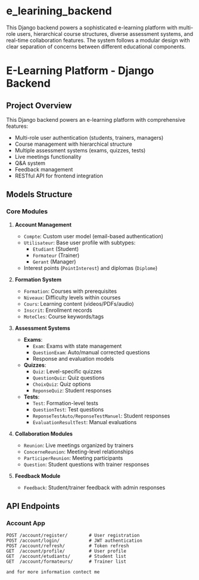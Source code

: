 # e_learining_backend
This Django backend powers a sophisticated e-learning platform with multi-role users, hierarchical course structures, diverse assessment systems, and real-time collaboration features. The system follows a modular design with clear separation of concerns between different educational components.
# E-Learning Platform - Django Backend

## Project Overview
This Django backend powers an e-learning platform with comprehensive features:
- Multi-role user authentication (students, trainers, managers)
- Course management with hierarchical structure
- Multiple assessment systems (exams, quizzes, tests)
- Live meetings functionality
- Q&A system
- Feedback management
- RESTful API for frontend integration

## Models Structure

### Core Modules
1. **Account Management**
   - `Compte`: Custom user model (email-based authentication)
   - `Utilisateur`: Base user profile with subtypes:
     - `Etudiant` (Student)
     - `Formateur` (Trainer)
     - `Gerant` (Manager)
   - Interest points (`PointInterest`) and diplomas (`Diplome`)

2. **Formation System**
   - `Formation`: Courses with prerequisites
   - `Niveaux`: Difficulty levels within courses
   - `Cours`: Learning content (videos/PDFs/audio)
   - `Inscrit`: Enrollment records
   - `MoteCles`: Course keywords/tags

3. **Assessment Systems**
   - **Exams**:
     - `Exam`: Exams with state management
     - `QuestionExam`: Auto/manual corrected questions
     - Response and evaluation models
   - **Quizzes**:
     - `Quiz`: Level-specific quizzes
     - `QuestionQuiz`: Quiz questions
     - `ChoixQuiz`: Quiz options
     - `ReponseQuiz`: Student responses
   - **Tests**:
     - `Test`: Formation-level tests
     - `QuestionTest`: Test questions
     - `ReponseTestAuto/ReponseTestManuel`: Student responses
     - `EvaluationResultTest`: Manual evaluations

4. **Collaboration Modules**
   - `Reunion`: Live meetings organized by trainers
   - `ConcerneReunion`: Meeting-level relationships
   - `ParticiperReunion`: Meeting participants
   - `Question`: Student questions with trainer responses

5. **Feedback Module**
   - `Feedback`: Student/trainer feedback with admin responses

## API Endpoints

### Account App
```http
POST /account/register/        # User registration
POST /account/login/           # JWT authentication
POST /account/refresh/         # Token refresh
GET  /account/profile/         # User profile
GET  /account/etudiants/       # Student list
GET  /account/formateurs/      # Trainer list

and for more information contect me 
